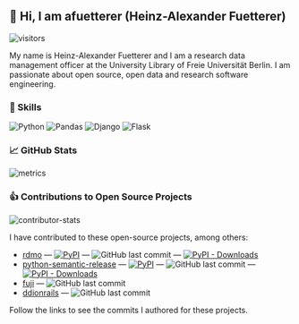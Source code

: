 ## :wave: Hi, I am afuetterer (Heinz-Alexander Fuetterer)

![visitors](https://vbr.wocr.tk/badge?page_id=afuetterer.afuetterer&color=00cf00)

My name is Heinz-Alexander Fuetterer and I am a research data management officer at the University Library of Freie Universität Berlin. I am passionate about open source, open data and research software engineering.

### :wrench: Skills

![Python](https://img.shields.io/badge/python-3670A0?style=for-the-badge&logo=python&logoColor=ffdd54)
![Pandas](https://img.shields.io/badge/pandas-%23150458.svg?style=for-the-badge&logo=pandas&logoColor=white)
![Django](https://img.shields.io/badge/django-%23092E20.svg?style=for-the-badge&logo=django&logoColor=white)
![Flask](https://img.shields.io/badge/Flask-000000?style=for-the-badge&logo=flask&logoColor=white)

### :chart_with_upwards_trend: GitHub Stats

![metrics](https://metrics.lecoq.io/afuetterer?template=classic&languages=1&isocalendar=1&base=header%2C%20activity%2C%20community%2C%20repositories%2C%20metadata&base.indepth=false&base.hireable=false&base.skip=false&isocalendar=false&isocalendar.duration=full-year&languages=false&languages.limit=5&languages.threshold=0%25&languages.other=false&languages.colors=github&languages.sections=most-used&languages.indepth=false&languages.analysis.timeout=15&languages.analysis.timeout.repositories=7.5&languages.categories=markup%2C%20programming&languages.recent.categories=markup%2C%20programming&languages.recent.load=300&languages.recent.days=14&config.timezone=Europe%2FBerlin)

### :+1: Contributions to Open Source Projects

![contributor-stats](https://github-contributor-stats.vercel.app/api?username=afuetterer&limit=5&combine_all_yearly_contributions=true)

I have contributed to these open-source projects, among others:

- [rdmo](https://github.com/rdmorganiser/rdmo/commits?author=afuetterer) — [![PyPI](https://img.shields.io/pypi/v/rdmo)](https://pypi.org/project/rdmo) — ![GitHub last commit](https://img.shields.io/github/last-commit/rdmorganiser/rdmo) — [![PyPI - Downloads](https://img.shields.io/pypi/dm/rdmo)](https://pypistats.org/packages/rdmo)
- [python-semantic-release](https://github.com/python-semantic-release/python-semantic-release/commits?author=afuetterer) — [![PyPI](https://img.shields.io/pypi/v/python-semantic-release)](https://pypi.org/project/python-semantic-release) — ![GitHub last commit](https://img.shields.io/github/last-commit/python-semantic-release/python-semantic-release) — [![PyPI - Downloads](https://img.shields.io/pypi/dm/python-semantic-release)](https://pypistats.org/packages/python-semantic-release)
- [fuji](https://github.com/pangaea-data-publisher/fuji/commits?author=afuetterer) — ![GitHub last commit](https://img.shields.io/github/last-commit/pangaea-data-publisher/fuji)
- [ddionrails](https://github.com/ddionrails/ddionrails/commits?author=afuetterer) — ![GitHub last commit](https://img.shields.io/github/last-commit/ddionrails/ddionrails)

Follow the links to see the commits I authored for these projects.
